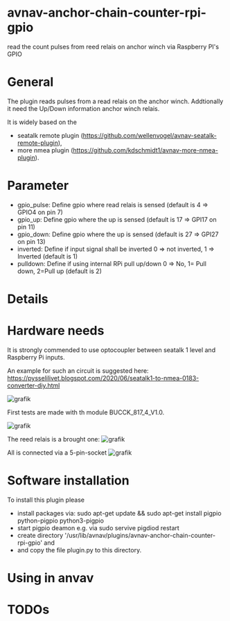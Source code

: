 # avnav-anchor-chain-counter-rpi-gpio
read the count pulses from reed relais on anchor winch via Raspberry PI's GPIO

# General

The plugin reads pulses from a read relais on the anchor winch.
Addtionally it need the Up/Down information anchor winch relais.

It is widely based on the
- seatalk remote plugin (https://github.com/wellenvogel/avnav-seatalk-remote-plugin),
- more nmea plugin      (https://github.com/kdschmidt1/avnav-more-nmea-plugin).

# Parameter

- gpio_pulse: Define gpio where read relais is sensed (default is 4 => GPIO4 on pin 7)
- gpio_up: Define gpio where the up is sensed (default is 17 => GPI17 on pin 11)
- gpio_down: Define gpio where the up is sensed (default is 27 => GPI27 on pin 13)
- inverted: Define if input signal shall be inverted 0 => not inverted, 1 => Inverted (default is 1)
- pulldown: Define if using internal RPi pull up/down 0 => No, 1= Pull down, 2=Pull up (default is 2)

# Details

# Hardware needs
It is strongly commended to use optocoupler between seatalk 1 level and Raspberry Pi inputs.

An example for such an circuit is suggested here: https://pysselilivet.blogspot.com/2020/06/seatalk1-to-nmea-0183-converter-diy.html

![grafik](https://user-images.githubusercontent.com/98450191/153389077-942ecb63-cb50-4e82-a864-6e4f0f91789d.png)

First tests are made with th module BUCCK_817_4_V1.0.

![grafik](https://user-images.githubusercontent.com/98450191/153608792-99a1337d-caae-4a5d-8227-dcfd2a1625f6.png)

The reed relais is a brought one:
![grafik](https://user-images.githubusercontent.com/98450191/153610102-a7032b86-b099-4cb0-8240-e705e8a1149a.png)

All is connected via a 5-pin-socket
![grafik](https://user-images.githubusercontent.com/98450191/153610412-29df8e1b-9a7c-44ad-b887-7b91a2311fbe.png)


# Software installation

To install this plugin please 
- install packages via: sudo apt-get update && sudo apt-get install pigpio python-pigpio python3-pigpio
- start pigpio deamon e.g. via sudo servive pigdiod restart
- create directory '/usr/lib/avnav/plugins/avnav-anchor-chain-counter-rpi-gpio' and 
- and copy the file plugin.py to this directory.

# Using in anvav

# TODOs
